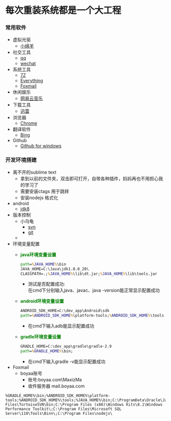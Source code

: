 # 每次重装系统都是一个大工程
### 常用软件
* 虚拟光驱
	* [小绵羊](http://www.slysoft.com/en/download.html)
* 社交工具
	* [qq](http://im.qq.com/pcqq/)
	* [wechat](https://weixin.qq.com/cgi-bin/readtemplate?t=win_weixin&lang=zh_CN)
* 系统工具
	* [7Z](http://www.7-zip.org/)
	* [Everything](https://www.voidtools.com/downloads/)
	* [Foxmail](http://www.foxmail.com/)
* 休闲娱乐
	* [网易云音乐](http://music.163.com/)
* 下载工具
	* [迅雷](http://vip.xunlei.com/fast_xl/)
* 浏览器
	* [Chrome](https://www.google.com.hk/chrome/browser/desktop/index.html)
* 翻译软件
	* [Bing](http://bing.msn.cn/)
* Github
	* [Github for windows](https://desktop.github.com/)

### 开发环境搭建
* 离不开的sublime text
	* 拿到以前的文件夹，双击即可打开，自带各种插件，妈妈再也不用担心我的学习了
	* 需要安装ctags 用于跳转
	* 安装nodejs 格式化
* android
	* [jdk8](http://www.oracle.com/technetwork/cn/java/javase/downloads/jdk8-downloads-2133151-zhs.html) 
* 版本控制
	* 小乌龟
		* [svn](https://tortoisesvn.net/index.zh.html)
		* [git](https://tortoisegit.org/download/)
	* 
* 环境变量配置
	* <font color="green">**java环境变量设置**</font>

		```cmd
		path=%JAVA_HOME%\bin
		JAVA_HOME=C:\Java\jdk1.8.0_20\
		CLASSPATH=.;%JAVA_HOME%\lib\dt.jar;%JAVA_HOME%\lib\tools.jar  
		```
		* 测试是否配置成功:<br/>在cmd下分别输入java、javac、java -version能正常显示配置成功
	* <font color="green">**android环境变量设置**</font>

		```cmd
		ANDROID_SDK_HOME=C:\dev_app\Android\sdk
		path=%ANDROID_SDK_HOME%\platform-tools;%ANDROID_SDK_HOME%\tools
		```
		* 在cmd下输入adb能显示配置成功
	* <font color="green">**gradle环境变量设置**</font>

		```cmd
		GRADLE_HOME=C:\dev_app\gradle\gradle-2.9
		path=%GRADLE_HOME%\bin;
		```
		* 在cmd下输入gradle -v能显示配置成功
* Foxmail 
	* boyaa账号
		* 账号:boyaa.com\MaxizMa
		* 收件服务器 mail.boyaa.com
```
%GRADLE_HOME%\bin;%ANDROID_SDK_HOME%\platform-tools;%ANDROID_SDK_HOME%\tools;%JAVA_HOME%\bin;C:\ProgramData\Oracle\Java\javapath;%SystemRoot%\system32;%SystemRoot%;%SystemRoot%\System32\Wbem;%SYSTEMROOT%\System32\WindowsPowerShell\v1.0\;C:\Program Files\TortoiseSVN\bin;C:\Program Files (x86)\Windows Kits\8.1\Windows Performance Toolkit\;C:\Program Files\Microsoft SQL Server\110\Tools\Binn\;C:\Program Files\nodejs\
```

	
